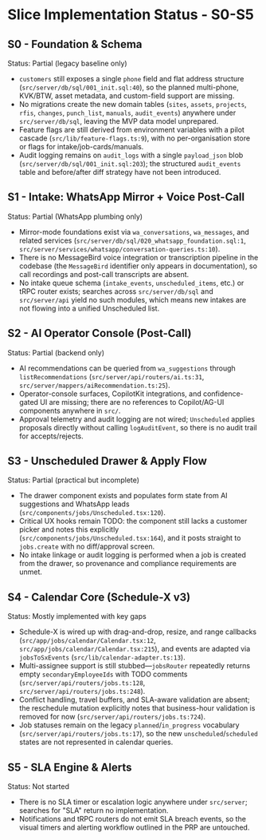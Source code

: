 # Slice Implementation Status - S0-S5

## S0 - Foundation & Schema
Status: Partial (legacy baseline only)
- `customers` still exposes a single `phone` field and flat address structure (`src/server/db/sql/001_init.sql:40`), so the planned multi-phone, KVK/BTW, asset metadata, and custom-field support are missing.
- No migrations create the new domain tables (`sites`, `assets`, `projects`, `rfis`, `changes`, `punch_list`, `manuals`, `audit_events`) anywhere under `src/server/db/sql`, leaving the MVP data model unprepared.
- Feature flags are still derived from environment variables with a pilot cascade (`src/lib/feature-flags.ts:9`), with no per-organisation store or flags for intake/job-cards/manuals.
- Audit logging remains on `audit_logs` with a single `payload_json` blob (`src/server/db/sql/001_init.sql:203`); the structured `audit_events` table and before/after diff strategy have not been introduced.

## S1 - Intake: WhatsApp Mirror + Voice Post-Call
Status: Partial (WhatsApp plumbing only)
- Mirror-mode foundations exist via `wa_conversations`, `wa_messages`, and related services (`src/server/db/sql/020_whatsapp_foundation.sql:1`, `src/server/services/whatsapp/conversation-queries.ts:10`).
- There is no MessageBird voice integration or transcription pipeline in the codebase (the `MessageBird` identifier only appears in documentation), so call recordings and post-call transcripts are absent.
- No intake queue schema (`intake_events`, `unscheduled_items`, etc.) or tRPC router exists; searches across `src/server/db/sql` and `src/server/api` yield no such modules, which means new intakes are not flowing into a unified Unscheduled list.

## S2 - AI Operator Console (Post-Call)
Status: Partial (backend only)
- AI recommendations can be queried from `wa_suggestions` through `listRecommendations` (`src/server/api/routers/ai.ts:31`, `src/server/mappers/aiRecommendation.ts:25`).
- Operator-console surfaces, CopilotKit integrations, and confidence-gated UI are missing; there are no references to Copilot/AG-UI components anywhere in `src/`.
- Approval telemetry and audit logging are not wired; `Unscheduled` applies proposals directly without calling `logAuditEvent`, so there is no audit trail for accepts/rejects.

## S3 - Unscheduled Drawer & Apply Flow
Status: Partial (practical but incomplete)
- The drawer component exists and populates form state from AI suggestions and WhatsApp leads (`src/components/jobs/Unscheduled.tsx:120`).
- Critical UX hooks remain TODO: the component still lacks a customer picker and notes this explicitly (`src/components/jobs/Unscheduled.tsx:164`), and it posts straight to `jobs.create` with no diff/approval screen.
- No intake linkage or audit logging is performed when a job is created from the drawer, so provenance and compliance requirements are unmet.

## S4 - Calendar Core (Schedule-X v3)
Status: Mostly implemented with key gaps
- Schedule-X is wired up with drag-and-drop, resize, and range callbacks (`src/app/jobs/calendar/Calendar.tsx:12`, `src/app/jobs/calendar/Calendar.tsx:215`), and events are adapted via `jobsToSxEvents` (`src/lib/calendar-adapter.ts:13`).
- Multi-assignee support is still stubbed—`jobsRouter` repeatedly returns empty `secondaryEmployeeIds` with TODO comments (`src/server/api/routers/jobs.ts:128`, `src/server/api/routers/jobs.ts:248`).
- Conflict handling, travel buffers, and SLA-aware validation are absent; the reschedule mutation explicitly notes that business-hour validation is removed for now (`src/server/api/routers/jobs.ts:724`).
- Job statuses remain on the legacy `planned`/`in_progress` vocabulary (`src/server/api/routers/jobs.ts:17`), so the new `unscheduled`/`scheduled` states are not represented in calendar queries.

## S5 - SLA Engine & Alerts
Status: Not started
- There is no SLA timer or escalation logic anywhere under `src/server`; searches for "SLA" return no implementation.
- Notifications and tRPC routers do not emit SLA breach events, so the visual timers and alerting workflow outlined in the PRP are untouched.

